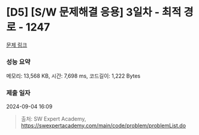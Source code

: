 # [D5] [S/W 문제해결 응용] 3일차 - 최적 경로 - 1247 

[문제 링크](https://swexpertacademy.com/main/code/problem/problemDetail.do?contestProbId=AV15OZ4qAPICFAYD) 

### 성능 요약

메모리: 13,568 KB, 시간: 7,698 ms, 코드길이: 1,222 Bytes

### 제출 일자

2024-09-04 16:09



> 출처: SW Expert Academy, https://swexpertacademy.com/main/code/problem/problemList.do